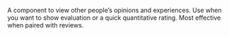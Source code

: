 A component to view other people’s opinions and experiences. Use when you want to show evaluation or a quick quantitative rating. Most effective when paired with reviews.
